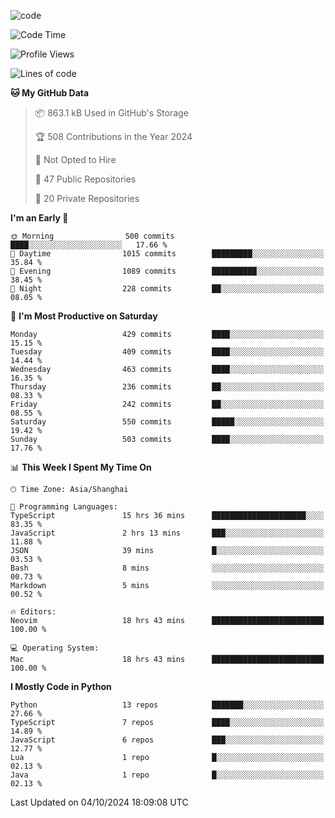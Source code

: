 
<!--
**liuyaanng/liuyaanng** is a ✨ _special_ ✨ repository because its `README.md` (this file) appears on your GitHub profile.

Here are some ideas to get you started:

- 🔭 I’m currently working on ...
- 🌱 I’m currently learning ...
- 👯 I’m looking to collaborate on ...
- 🤔 I’m looking for help with ...
- 💬 Ask me about ...
- 📫 How to reach me: ...
- 😄 Pronouns: ...
- ⚡ Fun fact: ...
-->


![code](https://cdn.jsdelivr.net/gh/liuyaanng/liuyaanng@1.0/code.gif) 

<!--START_SECTION:waka-->
![Code Time](http://img.shields.io/badge/Code%20Time-900%20hrs%2018%20mins-blue)

![Profile Views](http://img.shields.io/badge/Profile%20Views-0-blue)

![Lines of code](https://img.shields.io/badge/From%20Hello%20World%20I%27ve%20Written-14.8%20million%20lines%20of%20code-blue)

**🐱 My GitHub Data** 

> 📦 863.1 kB Used in GitHub's Storage 
 > 
> 🏆 508 Contributions in the Year 2024
 > 
> 🚫 Not Opted to Hire
 > 
> 📜 47 Public Repositories 
 > 
> 🔑 20 Private Repositories 
 > 
**I'm an Early 🐤** 

```text
🌞 Morning                500 commits         ████░░░░░░░░░░░░░░░░░░░░░   17.66 % 
🌆 Daytime                1015 commits        █████████░░░░░░░░░░░░░░░░   35.84 % 
🌃 Evening                1089 commits        ██████████░░░░░░░░░░░░░░░   38.45 % 
🌙 Night                  228 commits         ██░░░░░░░░░░░░░░░░░░░░░░░   08.05 % 
```
📅 **I'm Most Productive on Saturday** 

```text
Monday                   429 commits         ████░░░░░░░░░░░░░░░░░░░░░   15.15 % 
Tuesday                  409 commits         ████░░░░░░░░░░░░░░░░░░░░░   14.44 % 
Wednesday                463 commits         ████░░░░░░░░░░░░░░░░░░░░░   16.35 % 
Thursday                 236 commits         ██░░░░░░░░░░░░░░░░░░░░░░░   08.33 % 
Friday                   242 commits         ██░░░░░░░░░░░░░░░░░░░░░░░   08.55 % 
Saturday                 550 commits         █████░░░░░░░░░░░░░░░░░░░░   19.42 % 
Sunday                   503 commits         ████░░░░░░░░░░░░░░░░░░░░░   17.76 % 
```


📊 **This Week I Spent My Time On** 

```text
🕑︎ Time Zone: Asia/Shanghai

💬 Programming Languages: 
TypeScript               15 hrs 36 mins      █████████████████████░░░░   83.35 % 
JavaScript               2 hrs 13 mins       ███░░░░░░░░░░░░░░░░░░░░░░   11.88 % 
JSON                     39 mins             █░░░░░░░░░░░░░░░░░░░░░░░░   03.53 % 
Bash                     8 mins              ░░░░░░░░░░░░░░░░░░░░░░░░░   00.73 % 
Markdown                 5 mins              ░░░░░░░░░░░░░░░░░░░░░░░░░   00.52 % 

🔥 Editors: 
Neovim                   18 hrs 43 mins      █████████████████████████   100.00 % 

💻 Operating System: 
Mac                      18 hrs 43 mins      █████████████████████████   100.00 % 
```

**I Mostly Code in Python** 

```text
Python                   13 repos            ███████░░░░░░░░░░░░░░░░░░   27.66 % 
TypeScript               7 repos             ████░░░░░░░░░░░░░░░░░░░░░   14.89 % 
JavaScript               6 repos             ███░░░░░░░░░░░░░░░░░░░░░░   12.77 % 
Lua                      1 repo              █░░░░░░░░░░░░░░░░░░░░░░░░   02.13 % 
Java                     1 repo              █░░░░░░░░░░░░░░░░░░░░░░░░   02.13 % 
```




 Last Updated on 04/10/2024 18:09:08 UTC
<!--END_SECTION:waka-->
